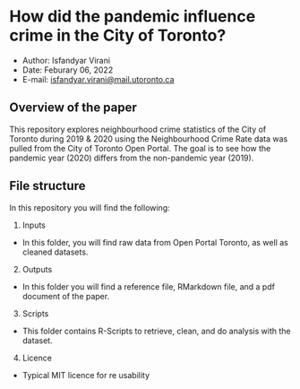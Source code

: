 # How did the pandemic influence crime in the City of Toronto?

- Author: Isfandyar Virani
- Date: Feburary 06, 2022
- E-mail: isfandyar.virani@mail.utoronto.ca

## Overview of the paper

This repository explores neighbourhood crime statistics of the City of Toronto during 2019 & 2020 using the Neighbourhood Crime Rate data was pulled from the City of Toronto Open Portal. The goal is to see how the pandemic year (2020) differs from the non-pandemic year (2019). 

## File structure

In this repository you will find the following:

1. Inputs
- In this folder, you will find raw data from Open Portal Toronto, as well as cleaned datasets.

2. Outputs
- In this folder you will find a reference file, RMarkdown file, and a pdf document of the paper.

3. Scripts
- This folder contains R-Scripts to retrieve, clean, and do analysis with the dataset.

4. Licence
- Typical MIT licence for re usability
